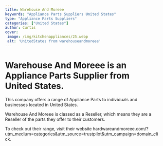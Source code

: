 ```yaml
---
title: Warehouse And Moreee
keywords: "Appliance Parts Suppliers United States"
type: "Appliance Parts Suppliers"
categories: ["United States"]
author: Curtis
cover:
 image: /img/kitchenappliances/25.webp
 alt: 'UnitedStates from warehouseandmoreee'
---
```


# Warehouse And Moreee is an Appliance Parts Supplier from United States.

This company offers a range of Appliance Parts to individuals and businesses located in United States.

Warehouse And Moreee is classed as a Reseller, which means they are a Reseller of the parts they offer to their customers.

To check out their range, visit their website hardwareandmoreee.com/?utm_medium=categories&utm_source=trustpilot&utm_campaign=domain_click.
